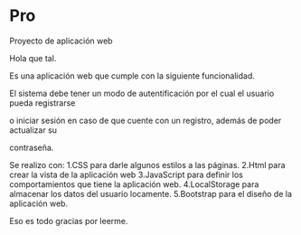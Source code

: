 # Pro
Proyecto de aplicación web

Hola que tal.

Es una aplicación web que cumple con la siguiente funcionalidad.

El sistema debe tener un modo de autentificación por el cual el usuario pueda registrarse

o iniciar sesión en caso de que cuente con un registro, además de poder actualizar su

contraseña.

Se realizo con:
1.CSS para darle algunos estilos a las páginas.
2.Html para crear la vista de la aplicación web 
3.JavaScript para definir los comportamientos que tiene la aplicación web.
4.LocalStorage para almacenar los datos del usuario locamente.
5.Bootstrap para el diseño de la aplicación web.

Eso es todo gracias por leerme.

